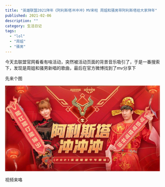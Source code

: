 ```yaml
---
title: "英雄联盟2021拜年《阿利斯塔冲冲冲》MV来啦 周姐和骚男带阿利斯塔给大家拜年"
published: 2021-02-06
description: ""
category: 生活日记
tags: 
  - "lol"
  - "周姐"
  - "骚男"
---
```


今天去联盟官网看看有啥活动，突然被活动页面的背景音乐吸引了，于是一番搜索下，发现是周姐和骚男新唱的歌曲，最后在官方微博找到了mv分享下

先来个图

![](assets/202102061217521294.jpg)

视频来咯
